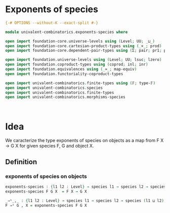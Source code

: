 # Exponents of species

```agda
{-# OPTIONS --without-K --exact-split #-}

module univalent-combinatorics.exponents-species where

open import foundation-core.universe-levels using (Level; UU; _⊔_)
open import foundation-core.cartesian-product-types using (_×_; prod)
open import foundation-core.dependent-pair-types using (Σ; pair; pr1; pr2)

open import foundation.universe-levels using (Level; UU; lsuc; lzero)
open import foundation.coproduct-types using (coprod; inl; inr)
open import foundation.equivalences using (_≃_; map-equiv)
open import foundation.functoriality-coproduct-types 

open import univalent-combinatorics.finite-types using (𝔽; type-𝔽)
open import univalent-combinatorics.species
open import univalent-combinatorics.finite-types
open import univalent-combinatorics.morphisms-species




```
# Idea

We caracterize the type exponents of species on objects as a map from F X → G X for given species F, G and object X.

## Definition
### exponents of species on objects


```agda 
exponents-species : {l1 l2 : Level} → species l1 → species l2 → species (l1 ⊔ l2)
exponents-species F G X  = F X → G X

_⇒ˢ_,_ : {l1 l2 : Level} → species l1 → species l2 → species (l1 ⊔ l2)
F ⇒ˢ G , X = exponents-species F G X
  
```
